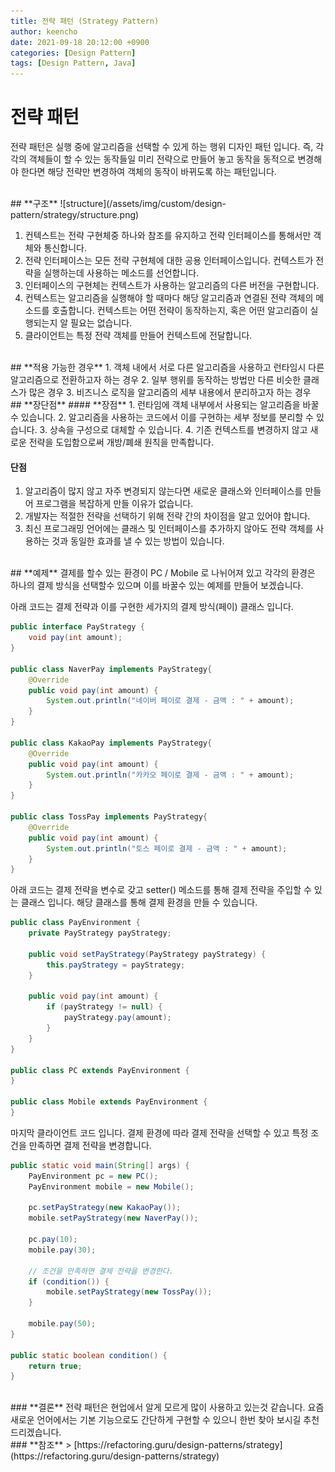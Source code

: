 ```yaml
---
title: 전략 패턴 (Strategy Pattern)
author: keencho
date: 2021-09-18 20:12:00 +0900
categories: [Design Pattern]
tags: [Design Pattern, Java]
---
```


# **전략 패턴**
전략 패턴은 실행 중에 알고리즘을 선택할 수 있게 하는 행위 디자인 패턴 입니다. 즉, 각각의 객체들이 할 수 있는 동작들일 미리 전략으로 만들어 놓고 동작을 동적으로 변경해야 한다면 해당 전략만 변경하여 객체의 동작이 바뀌도록 하는 패턴입니다.

<br/>
## **구조**
![structure](/assets/img/custom/design-pattern/strategy/structure.png)

1. 컨텍스트는 전략 구현체중 하나와 참조를 유지하고 전략 인터페이스를 통해서만 객체와 통신합니다.
2. 전략 인터페이스는 모든 전략 구현체에 대한 공용 인터페이스입니다. 컨텍스트가 전략을 실행하는데 사용하는 메소드를 선언합니다.
3. 인터페이스의 구현체는 컨텍스트가 사용하는 알고리즘의 다른 버전을 구현합니다.
4. 컨텍스트는 알고리즘을 실행해야 할 때마다 해당 알고리즘과 연결된 전략 객체의 메소드를 호출합니다. 컨텍스트는 어떤 전략이 동작하는지, 혹은 어떤 알고리즘이 실행되는지 알 필요는 없습니다.
5. 클라이언트는 특정 전략 객체를 만들어 컨텍스트에 전달합니다.

<br/>
## **적용 가능한 경우**
1. 객체 내에서 서로 다른 알고리즘을 사용하고 런타임시 다른 알고리즘으로 전환하고자 하는 경우
2. 일부 행위를 동작하는 방법만 다른 비슷한 클래스가 많은 경우
3. 비즈니스 로직을 알고리즘의 세부 내용에서 분리하고자 하는 경우

<br/>
## **장단점**
#### **장점**
1. 런타임에 객체 내부에서 사용되는 알고리즘을 바꿀수 있습니다.
2. 알고리즘을 사용하는 코드에서 이를 구현하는 세부 정보를 분리할 수 있습니다.
3. 상속을 구성으로 대체할 수 있습니다.
4. 기존 컨텍스트를 변경하지 않고 새로운 전략을 도입함으로써 개방/폐쇄 원칙을 만족합니다.

#### **단점**
1. 알고리즘이 많지 않고 자주 변경되지 않는다면 새로운 클래스와 인터페이스를 만들어 프로그램을 복잡하게 만들 이유가 없습니다.
2. 개발자는 적절한 전략을 선택하기 위해 전략 간의 차이점을 알고 있어야 합니다.
3. 최신 프로그래밍 언어에는 클래스 및 인터페이스를 추가하지 않아도 전략 객체를 사용하는 것과 동일한 효과를 낼 수 있는 방법이 있습니다.

<br/>
## **예제**
결제를 할수 있는 환경이 PC / Mobile 로 나뉘어져 있고 각각의 환경은 하나의 결제 방식을 선택할수 있으며 이를 바꿀수 있는 예제를 만들어 보겠습니다.

아래 코드는 결제 전략과 이를 구현한 세가지의 결제 방식(페이) 클래스 입니다.
```java
public interface PayStrategy {
    void pay(int amount);
}

public class NaverPay implements PayStrategy{
    @Override
    public void pay(int amount) {
        System.out.println("네이버 페이로 결제 - 금액 : " + amount);
    }
}

public class KakaoPay implements PayStrategy{
    @Override
    public void pay(int amount) {
        System.out.println("카카오 페이로 결제 - 금액 : " + amount);
    }
}

public class TossPay implements PayStrategy{
    @Override
    public void pay(int amount) {
        System.out.println("토스 페이로 결제 - 금액 : " + amount);
    }
}
```

아래 코드는 결제 전략을 변수로 갖고 setter() 메소드를 통해 결제 전략을 주입할 수 있는 클래스 입니다. 해당 클래스를 통해 결제 환경을 만들 수 있습니다.
```java
public class PayEnvironment {
    private PayStrategy payStrategy;

    public void setPayStrategy(PayStrategy payStrategy) {
        this.payStrategy = payStrategy;
    }

    public void pay(int amount) {
        if (payStrategy != null) {
            payStrategy.pay(amount);
        }
    }
}

public class PC extends PayEnvironment {
}

public class Mobile extends PayEnvironment {
}
```

마지막 클라이언트 코드 입니다. 결제 환경에 따라 결제 전략을 선택할 수 있고 특정 조건을 만족하면 결제 전략을 변경합니다.
```java
public static void main(String[] args) {
    PayEnvironment pc = new PC();
    PayEnvironment mobile = new Mobile();

    pc.setPayStrategy(new KakaoPay());
    mobile.setPayStrategy(new NaverPay());

    pc.pay(10);
    mobile.pay(30);

    // 조건을 만족하면 결제 전략을 변경한다.
    if (condition()) {
        mobile.setPayStrategy(new TossPay());
    }

    mobile.pay(50);
}

public static boolean condition() {
    return true;
}
```

<br/>
### **결론**
전략 패턴은 현업에서 알게 모르게 많이 사용하고 있는것 같습니다. 요즘 새로운 언어에서는 기본 기능으로도 간단하게 구현할 수 있으니 한번 찾아 보시길 추천 드리겠습니다.

<br/>
### **참조**
> [https://refactoring.guru/design-patterns/strategy](https://refactoring.guru/design-patterns/strategy)

